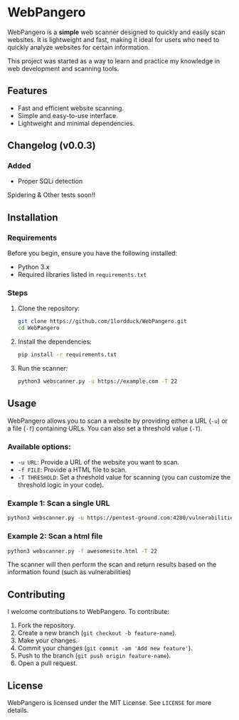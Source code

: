 # WebPangero

WebPangero is a **simple** web scanner designed to quickly and easily scan websites. It is lightweight and fast, making it ideal for users who need to quickly analyze websites for certain information.

This project was started as a way to learn and practice my knowledge in web development and scanning tools.

## Features

- Fast and efficient website scanning.
- Simple and easy-to-use interface.
- Lightweight and minimal dependencies.
    
## Changelog (v0.0.3)

### Added
- Proper SQLi detection

Spidering & Other tests soon!!

## Installation

### Requirements

Before you begin, ensure you have the following installed:

- Python 3.x
- Required libraries listed in `requirements.txt`

### Steps

1. Clone the repository:
   ```bash
   git clone https://github.com/1lordduck/WebPangero.git
   cd WebPangero
   ```

2. Install the dependencies:
   ```bash
   pip install -r requirements.txt
   ```

3. Run the scanner:
   ```bash
   python3 webscanner.py -u https://example.com -T 22
   ```

## Usage

WebPangero allows you to scan a website by providing either a URL (`-u`) or a file (`-f`) containing URLs. You can also set a threshold value (`-T`).

### Available options:

- `-u URL`: Provide a URL of the website you want to scan.
- `-f FILE`: Provide a HTML file to scan.
- `-T THRESHOLD`: Set a threshold value for scanning (you can customize the threshold logic in your code).
  
### Example 1: Scan a single URL
```bash
python3 webscanner.py -u https://pentest-ground.com:4280/vulnerabilities/xss_s/ -T 22
```

### Example 2: Scan a html file
```bash
python3 webscanner.py -f awesomesite.html -T 22
```

The scanner will then perform the scan and return results based on the information found (such as vulnerabilities)

## Contributing

I welcome contributions to WebPangero. To contribute:

1. Fork the repository.
2. Create a new branch (`git checkout -b feature-name`).
3. Make your changes.
4. Commit your changes (`git commit -am 'Add new feature'`).
5. Push to the branch (`git push origin feature-name`).
6. Open a pull request.

## License

WebPangero is licensed under the MIT License. See `LICENSE` for more details.
